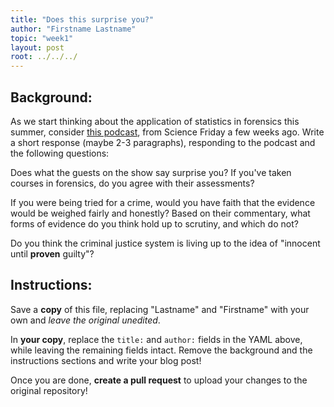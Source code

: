 ```yaml
---
title: "Does this surprise you?"
author: "Firstname Lastname"
topic: "week1"
layout: post
root: ../../../
---
```

 
## Background:

As we start thinking about the application of statistics in forensics this summer, consider [this podcast](http://www.sciencefriday.com/segments/theres-less-science-in-forensic-science-than-you-think/), from Science Friday a few weeks ago. Write a short response (maybe 2-3 paragraphs), responding to the podcast and the following questions:

Does what the guests on the show say surprise you? If you've taken courses in forensics, do you agree with their assessments?

If you were being tried for a crime, would you have faith that the evidence would be weighed fairly and honestly? Based on their commentary, what forms of evidence do you think hold up to scrutiny, and which do not?

Do you think the criminal justice system is living up to the idea of "innocent until **proven** guilty"?



## Instructions:
Save a **copy** of this file, replacing "Lastname" and "Firstname" with your own and *leave the original unedited*.

In **your copy**, replace the `title:` and `author:` fields in the YAML above, while leaving the remaining fields intact. Remove the background and the instructions sections and write your blog post!

Once you are done, **create a pull request** to upload your changes to the original repository!
